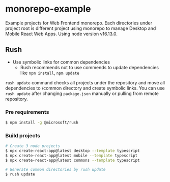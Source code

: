 # monorepo-example

Example projects for Web Frontend monorepo. Each directories under project root is different project using monorepo to manage Desktop and Mobile React Web Apps.
Using node version v16.13.0.

## Rush

+ Use symbolic links for common dependencies
  + Rush recommends not to use commends to update dependencies like `npm install`, `npm update`

`rush update` command checks all projects under the repository and move all dependencies to /common directory and create symbolic links. You can use `rush update` after changing `package.json` manually or pulling from remote repository.

### Pre requirements

```bash
$ npm install -g @microsoft/rush
```

### Build projects

```bash
# Create 3 node projects
$ npx create-react-app@latest desktop --template typescript
$ npx create-react-app@latest mobile --template typescript
$ npx create-react-app@latest commons --template typescript

# Generate common directories by rush update
$ rush update
```
